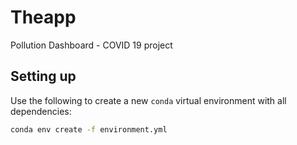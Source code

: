 # Theapp
 Pollution Dashboard - COVID 19 project

## Setting up

Use the following to create a new `conda` virtual environment with all dependencies:

```bash
conda env create -f environment.yml
```
